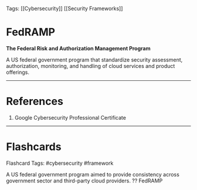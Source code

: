 Tags: [[Cybersecurity]] [[Security Frameworks]]
# FedRAMP

**The Federal Risk and Authorization Management Program**

A US federal government program that standardize security assessment, authorization, monitoring, and handling of cloud services and product offerings.

---
# References

1. Google Cybersecurity Professional Certificate

---
# Flashcards

Flashcard Tags: #cybersecurity #framework 

A US federal government program aimed to provide consistency across government sector and third-party cloud providers.
??
FedRAMP
<!--SR:!2024-05-23,17,248!2024-06-05,25,250-->